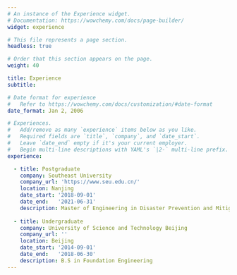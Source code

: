 ```yaml
---
# An instance of the Experience widget.
# Documentation: https://wowchemy.com/docs/page-builder/
widget: experience

# This file represents a page section.
headless: true

# Order that this section appears on the page.
weight: 40

title: Experience
subtitle:

# Date format for experience
#   Refer to https://wowchemy.com/docs/customization/#date-format
date_format: Jan 2, 2006

# Experiences.
#   Add/remove as many `experience` items below as you like.
#   Required fields are `title`, `company`, and `date_start`.
#   Leave `date_end` empty if it's your current employer.
#   Begin multi-line descriptions with YAML's `|2-` multi-line prefix.
experience:

  - title: Postgraduate
    company: Southeast University
    company_url: 'https://www.seu.edu.cn/'
    location: Nanjing
    date_start: '2018-09-01'
    date_end:   '2021-06-31'
    description: Master of Engineering in Disaster Prevention and Mitigation Engineering
        
  - title: Undergraduate
    company: University of Science and Technology Beijing
    company_url: ''
    location: Beijing
    date_start: '2014-09-01'
    date_end:   '2018-06-30'
    description: B.S in Foundation Engineering
---
```

